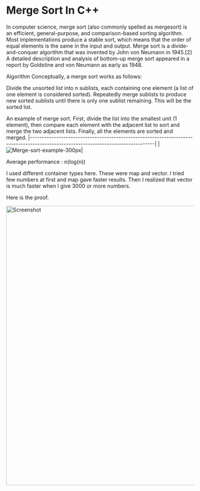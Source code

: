 # Merge Sort In C++

In computer science, merge sort (also commonly spelled as mergesort) is an efficient, general-purpose, and comparison-based sorting algorithm. Most implementations produce a stable sort, which means that the order of equal elements is the same in the input and output. Merge sort is a divide-and-conquer algorithm that was invented by John von Neumann in 1945.[2] A detailed description and analysis of bottom-up merge sort appeared in a report by Goldstine and von Neumann as early as 1948.

Algorithm
Conceptually, a merge sort works as follows:

Divide the unsorted list into n sublists, each containing one element (a list of one element is considered sorted).
Repeatedly merge sublists to produce new sorted sublists until there is only one sublist remaining. This will be the sorted list.


An example of merge sort. First, divide the list into the smallest unit (1 element), then compare each element with the adjacent list to sort and merge the two adjacent lists. Finally, all the elements are sorted and merged.
|----------------------------------------------------------------------------------------------------------------------------------|
|![Merge-sort-example-300px](https://user-images.githubusercontent.com/73845925/228335873-cd6487ae-e52d-4f43-af57-69d4981fe04c.gif)|

Average performance	: n(log(n))

I used different container types here. These were map and vector. I tried few numbers at first and map gave faster results. Then I realized that vector is much faster when I give 3000 or more numbers.

Here is the proof.

<img width="750" alt="Screenshot" src="https://user-images.githubusercontent.com/73845925/228335884-bae9c9d6-ab34-4c91-a4de-688a50e0506c.png">
